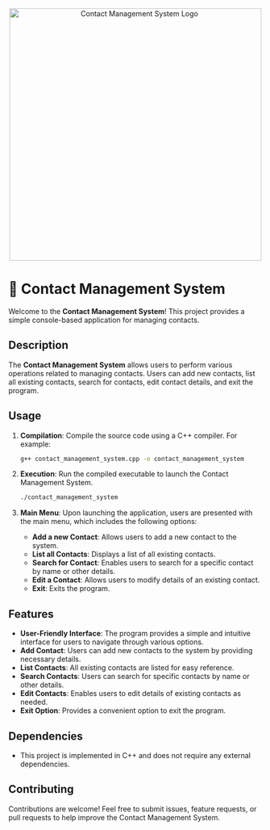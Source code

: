 <div align="center">
  <img src="https://www.erp-information.com/wp-content/uploads/2023/10/overview-of-contact-management.png" alt="Contact Management System Logo" width="500">
</div>

# 📇 Contact Management System

Welcome to the **Contact Management System**! This project provides a simple console-based application for managing contacts.

## Description

The **Contact Management System** allows users to perform various operations related to managing contacts. Users can add new contacts, list all existing contacts, search for contacts, edit contact details, and exit the program.

## Usage

1. **Compilation**: Compile the source code using a C++ compiler. For example:
    ```bash
    g++ contact_management_system.cpp -o contact_management_system
    ```

2. **Execution**: Run the compiled executable to launch the Contact Management System.
    ```bash
    ./contact_management_system
    ```

3. **Main Menu**:
    Upon launching the application, users are presented with the main menu, which includes the following options:
    - **Add a new Contact**: Allows users to add a new contact to the system.
    - **List all Contacts**: Displays a list of all existing contacts.
    - **Search for Contact**: Enables users to search for a specific contact by name or other details.
    - **Edit a Contact**: Allows users to modify details of an existing contact.
    - **Exit**: Exits the program.

## Features

- **User-Friendly Interface**: The program provides a simple and intuitive interface for users to navigate through various options.
- **Add Contact**: Users can add new contacts to the system by providing necessary details.
- **List Contacts**: All existing contacts are listed for easy reference.
- **Search Contacts**: Users can search for specific contacts by name or other details.
- **Edit Contacts**: Enables users to edit details of existing contacts as needed.
- **Exit Option**: Provides a convenient option to exit the program.

## Dependencies

- This project is implemented in C++ and does not require any external dependencies.

## Contributing

Contributions are welcome! Feel free to submit issues, feature requests, or pull requests to help improve the Contact Management System.
